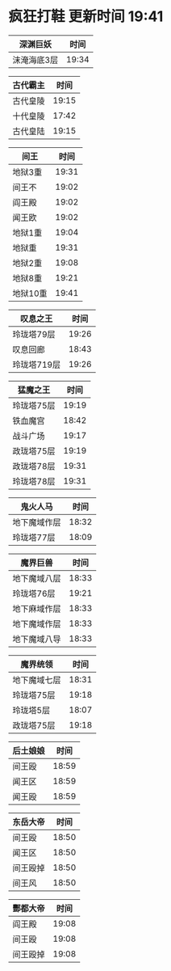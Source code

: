 # 疯狂打鞋 更新时间 19:41

| 深渊巨妖   | 时间    |
|--------|-------|
| 沫淹海底3层 | 19:34 |

| 古代霸主   | 时间    |
|--------|-------|
| 古代皇陵 | 19:15 |
| 十代皇陵 | 17:42 |
| 古代皇陆 | 19:15 |

| 间王   | 时间    |
|--------|-------|
| 地狱3重 | 19:31 |
| 间王不 | 19:02 |
| 阎王殿 | 19:02 |
| 闻王欧 | 19:02 |
| 地狱1重 | 19:04 |
| 地狱重 | 19:31 |
| 地狱2重 | 19:08 |
| 地狱8重 | 19:21 |
| 地狱10重 | 19:41 |

| 叹息之王   | 时间    |
|--------|-------|
| 玲珑塔79层 | 19:26 |
| 叹息回廊 | 18:43 |
| 玲珑塔719层 | 19:26 |

| 猛魔之王   | 时间    |
|--------|-------|
| 玲珑塔75层 | 19:19 |
| 铁血魔宫 | 18:42 |
| 战斗广场 | 19:17 |
| 政珑塔75层 | 19:19 |
| 政珑塔78层 | 19:31 |
| 玲珑塔78层 | 19:31 |

| 鬼火人马   | 时间    |
|--------|-------|
| 地下魔域作层 | 18:32 |
| 玲珑塔77层 | 18:09 |

| 魔界巨兽   | 时间    |
|--------|-------|
| 地下魔域八层 | 18:33 |
| 玲珑塔76层 | 19:21 |
| 地下麻域作层 | 18:33 |
| 地下魔域作层 | 18:33 |
| 地下魔域八导 | 18:33 |

| 魔界统领   | 时间    |
|--------|-------|
| 地下魔域七层 | 18:31 |
| 玲珑塔75层 | 19:18 |
| 玲珑塔5层 | 18:07 |
| 政珑塔75层 | 19:18 |

| 后土娘娘   | 时间    |
|--------|-------|
| 间王殴 | 18:59 |
| 闻王区 | 18:59 |
| 闻王殴 | 18:59 |

| 东岳大帝   | 时间    |
|--------|-------|
| 间王殴 | 18:50 |
| 闻王区 | 18:50 |
| 间王殴掉 | 18:50 |
| 间王风 | 18:50 |

| 酆都大帝   | 时间    |
|--------|-------|
| 阎王殿 | 19:08 |
| 间王殴 | 19:08 |
| 间王殴掉 | 19:08 |